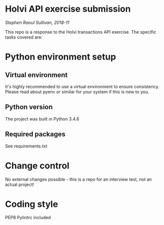 Holvi API exercise submission
===

_Stephen Raoul Sullivan, 2018-11_

This repo is a response to the Holvi transactions API exercise. The specific tasks covered are:




# Python environment setup

## Virtual environment
It's highly recommended to use a virtual environment to ensure consistency.
Please read about pyenv or similar for your system if this is new to you.

## Python version
The project was built in Python 3.4.6

## Required packages
See requirements.txt


# Change control
No external changes possible - this is a repo for an interview test, not an actual project!


# Coding style
PEP8
Pylintrc included
